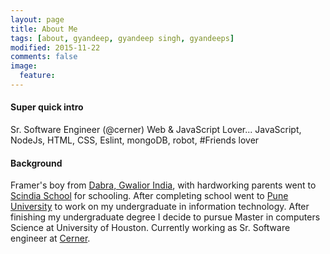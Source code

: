 ```yaml
---
layout: page
title: About Me
tags: [about, gyandeep, gyandeep singh, gyandeeps]
modified: 2015-11-22
comments: false
image:
  feature:
---
```


#### Super quick intro

Sr. Software Engineer (@cerner) Web & JavaScript Lover... JavaScript, NodeJs, HTML, CSS, Eslint, mongoDB, robot, #Friends lover

#### Background

Framer's boy from [Dabra, Gwalior India](https://www.google.com/maps/place/Dabra,+Madhya+Pradesh+475110,+India/@25.8961533,78.3131976,14z/data=!4m2!3m1!1s0x39771faaadb585a5:0x5ccc688cfbe0d7d1), with hardworking parents went to [Scindia School]( http://www.scindia.edu/) for schooling. After completing school went to [Pune University]( http://www.unipune.ac.in/) to work on my undergraduate in information technology. After finishing my undergraduate degree I decide to pursue Master in computers Science at University of Houston. Currently working as Sr. Software engineer at [Cerner]( http://www.cerner.com/).
